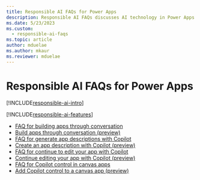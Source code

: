 ```yaml
---
title: Responsible AI FAQs for Power Apps
description: Responsible AI FAQs discusses AI technology in Power Apps and the key considerations for making use of this technology responsibly.
ms.date: 5/23/2023
ms.custom: 
  - responsible-ai-faqs
ms.topic: article
author: mduelae
ms.author: mkaur
ms.reviewer: mduelae
---
```


# Responsible AI FAQs for Power Apps

[!INCLUDE[responsible-ai-intro](../../includes/responsible-ai-intro.md)]

[!INCLUDE[responsible-ai-features](../../includes/responsible-ai-features.md)]

- [FAQ for building apps through conversation](faqs-build-apps-conversation.md)
- [Build apps through conversation (preview)](../canvas-apps/ai-conversations-create-app.md)
- [FAQ for generate app descriptions with Copilot](ai-app-descriptions-faq.md)
- [Create an app description with Copilot (preview)](../canvas-apps/save-publish-app.md#create-an-app-description-with-copilot-preview)
- [FAQ for continue to edit your app with Copilot](faqs-copilot-panel.md)
- [Continue editing your app with Copilot (preview)](../canvas-apps/ai-edit-app.md)
- [FAQ for Copilot control in canvas apps](faq-copilot-control.md)
- [Add Copilot control to a canvas app (preview)](../canvas-apps/add-ai-copilot.md)


